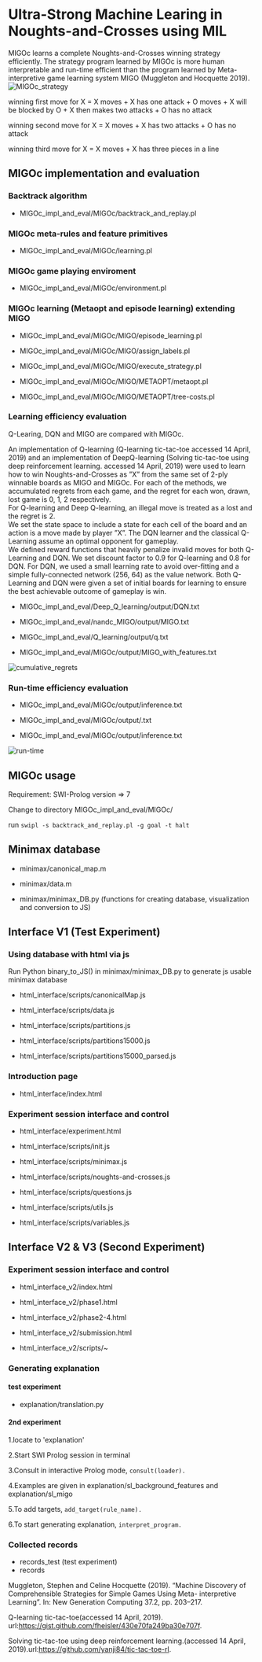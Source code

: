# Ultra-Strong Machine Learing in Noughts-and-Crosses using MIL 

MIGOc learns a complete Noughts-and-Crosses winning strategy efficiently. The strategy program learned by MIGOc 
is more human interpretable and run-time efficient than the program learned by Meta-interpretive game learning 
system MIGO (Muggleton and Hocquette 2019).
![MIGOc_strategy](MIGOc_impl_and_eval/results/MIGOc_strategy.png)


winning first move for X = X moves + X has one attack + O moves + X will be blocked by O
                         + X then makes two attacks + O has no attack
                         
winning second move for X = X moves + X has two attacks + O has no attack

winning third move for X = X moves + X has three pieces in a line


## MIGOc implementation and evaluation

### Backtrack algorithm
- MIGOc_impl_and_eval/MIGOc/backtrack_and_replay.pl

### MIGOc meta-rules and feature primitives
- MIGOc_impl_and_eval/MIGOc/learning.pl

### MIGOc game playing enviroment
- MIGOc_impl_and_eval/MIGOc/environment.pl

### MIGOc learning (Metaopt and episode learning) extending MIGO
- MIGOc_impl_and_eval/MIGOc/MIGO/episode_learning.pl

- MIGOc_impl_and_eval/MIGOc/MIGO/assign_labels.pl

- MIGOc_impl_and_eval/MIGOc/MIGO/execute_strategy.pl

- MIGOc_impl_and_eval/MIGOc/MIGO/METAOPT/metaopt.pl

- MIGOc_impl_and_eval/MIGOc/MIGO/METAOPT/tree-costs.pl

### Learning efficiency evaluation
Q-Learing, DQN and MIGO are compared with MIGOc.

An implementation of Q-learning (Q-learning tic-tac-toe accessed 14 April, 2019) and 
an implementation of DeepQ-learning  (Solving  tic-tac-toe  using  deep  reinforcement 
learning. accessed  14  April,  2019) were used to learn how to win Noughts-and-Crosses 
as ”X” from the same set of 2-ply winnable boards as MIGO and MIGOc.  For each of the methods, 
we accumulated regrets from each game,  and the regret for each won,  drawn,  lost game is 0,  1,  2 respectively.  
For Q-learning and Deep Q-learning, an illegal move is treated as a lost and the regret is 2.  
We set the state space to include a state for each cell of the board and an action is a move made by player ”X”. 
The DQN learner and the classical Q-Learning assume an optimal opponent for gameplay.  
We defined reward functions that heavily penalize invalid moves for both Q-Learning and DQN. 
We set discount factor to 0.9 for Q-learning and 0.8 for DQN. 
For DQN, we used a small learning rate  to  avoid  over-fitting and a simple fully-connected network (256,  64)  as  the  value  network. 
Both Q-Learning and DQN were given a set of initial boards for learning to ensure the best achievable outcome of gameplay is win.

- MIGOc_impl_and_eval/Deep_Q_learning/output/DQN.txt

- MIGOc_impl_and_eval/nandc_MIGO/output/MIGO.txt

- MIGOc_impl_and_eval/Q_learning/output/q.txt

- MIGOc_impl_and_eval/MIGOc/output/MIGO_with_features.txt

![cumulative_regrets](MIGOc_impl_and_eval/results/cumulative_regrets.png)


### Run-time efficiency evaluation
- MIGOc_impl_and_eval/MIGOc/output/inference.txt

- MIGOc_impl_and_eval/MIGOc/output/.txt

- MIGOc_impl_and_eval/MIGOc/output/inference.txt

![run-time](MIGOc_impl_and_eval/results/runtime_performance.png)


## MIGOc usage
Requirement: SWI-Prolog version => 7

Change to directory MIGOc_impl_and_eval/MIGOc/

run `swipl -s backtrack_and_replay.pl -g goal -t halt`



## Minimax database
- minimax/canonical_map.m

- minimax/data.m

- minimax/minimax_DB.py (functions for creating database, visualization and conversion to JS)

## Interface V1 (Test Experiment)
### Using database with html via js
Run Python binary_to_JS() in minimax/minimax_DB.py to generate js usable minimax database

- html_interface/scripts/canonicalMap.js

- html_interface/scripts/data.js

- html_interface/scripts/partitions.js

- html_interface/scripts/partitions15000.js

- html_interface/scripts/partitions15000_parsed.js

### Introduction page
- html_interface/index.html

### Experiment session interface and control
- html_interface/experiment.html

- html_interface/scripts/init.js

- html_interface/scripts/minimax.js

- html_interface/scripts/noughts-and-crosses.js

- html_interface/scripts/questions.js

- html_interface/scripts/utils.js

- html_interface/scripts/variables.js

## Interface V2 & V3 (Second Experiment)
### Experiment session interface and control
- html_interface_v2/index.html

- html_interface_v2/phase1.html

- html_interface_v2/phase2-4.html

- html_interface_v2/submission.html

- html_interface_v2/scripts/~

### Generating explanation

#### test experiment
- explanation/translation.py

#### 2nd experiment
1.locate to 'explanation'

2.Start SWI Prolog session in terminal

3.Consult in interactive Prolog mode, `consult(loader).`

4.Examples are given in explanation/sl_background_features 
and explanation/sl_migo

5.To add targets, `add_target(rule_name).`

6.To start generating explanation, `interpret_program.`

### Collected records
- records_test (test experiment)
- records


Muggleton, Stephen and Celine Hocquette (2019). “Machine Discovery of Comprehensible Strategies for Simple Games Using Meta-
interpretive Learning”. In: New Generation Computing 37.2, pp. 203–217.

Q-learning tic-tac-toe(accessed 14 April, 2019). url:https://gist.github.com/fheisler/430e70fa249ba30e707f.

Solving  tic-tac-toe  using  deep  reinforcement  learning.(accessed 14 April, 2019).url:https://github.com/yanji84/tic-tac-toe-rl.